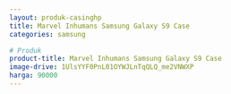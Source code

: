```yaml
---
layout: produk-casinghp
title: Marvel Inhumans Samsung Galaxy S9 Case
categories: samsung

# Produk
product-title: Marvel Inhumans Samsung Galaxy S9 Case
image-drive: 1UlsYYF0PnL01OYWJLnTqQLQ_me2VNWXP
harga: 90000
---
```

